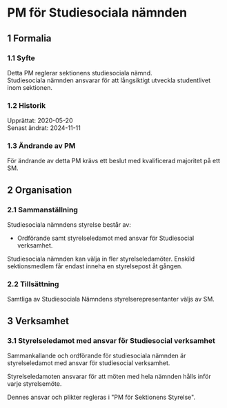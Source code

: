 # PM för Studiesociala nämnden

## 1 Formalia

### 1.1 Syfte

Detta PM reglerar sektionens studiesociala nämnd.  
Studiesociala nämnden ansvarar för att långsiktigt utveckla studentlivet inom sektionen.

### 1.2 Historik

Upprättat: 2020-05-20  
Senast ändrat: 2024-11-11

### 1.3 Ändrande av PM

För ändrande av detta PM krävs ett beslut med kvalificerad majoritet på ett SM.

## 2 Organisation

### 2.1 Sammanställning

Studiesociala nämndens styrelse består av:  

- Ordförande samt styrelseledamot med ansvar för Studiesocial verksamhet.

Studiesociala nämnden kan välja in fler styrelseledamöter.
Enskild sektionsmedlem får endast inneha en styrelsepost åt gången.  

### 2.2 Tillsättning

Samtliga av Studiesociala Nämndens styrelserepresentanter väljs av SM.  

## 3 Verksamhet

### 3.1 Styrelseledamot med ansvar för Studiesocial verksamhet

Sammankallande och ordförande för studiesociala nämnden är styrelseledamot med ansvar för studiesocial verksamhet.  

Styrelseledamoten ansvarar för att möten med hela nämnden hålls inför varje styrelsemöte.  

Dennes ansvar och plikter regleras i "PM för Sektionens Styrelse".  
